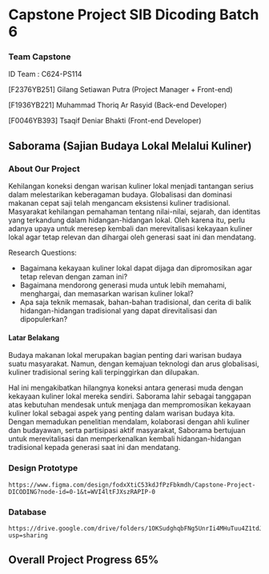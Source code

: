 # Capstone Project SIB Dicoding Batch 6

### Team Capstone
ID Team : C624-PS114

[F2376YB251] Gilang Setiawan Putra (Project Manager + Front-end)

[F1936YB221] Muhammad Thoriq Ar Rasyid (Back-end Developer)

[F0046YB393] Tsaqif Deniar Bhakti (Front-end Developer)

## Saborama (Sajian Budaya Lokal Melalui Kuliner)
### About Our Project

Kehilangan koneksi dengan warisan kuliner lokal menjadi tantangan serius dalam melestarikan keberagaman budaya. Globalisasi dan dominasi makanan cepat saji telah mengancam eksistensi kuliner tradisional. Masyarakat kehilangan pemahaman tentang nilai-nilai, sejarah, dan identitas yang terkandung dalam hidangan-hidangan lokal. Oleh karena itu, perlu adanya upaya untuk meresep kembali dan merevitalisasi kekayaan kuliner lokal agar tetap relevan dan dihargai oleh generasi saat ini dan mendatang.

Research Questions:

- Bagaimana kekayaan kuliner lokal dapat dijaga dan dipromosikan agar tetap relevan dengan zaman ini?
- Bagaimana mendorong generasi muda untuk lebih memahami, menghargai, dan memasarkan warisan kuliner lokal?
- Apa saja teknik memasak, bahan-bahan tradisional, dan cerita di balik hidangan-hidangan tradisional yang dapat direvitalisasi dan dipopulerkan?

#### Latar Belakang
Budaya makanan lokal merupakan bagian penting dari warisan budaya suatu masyarakat. Namun, dengan kemajuan teknologi dan arus globalisasi, 
kuliner tradisional sering kali terpinggirkan dan dilupakan. 

Hal ini mengakibatkan hilangnya koneksi antara generasi muda dengan kekayaan kuliner lokal mereka 
sendiri. Saborama lahir sebagai tanggapan atas kebutuhan mendesak untuk menjaga dan mempromosikan kekayaan kuliner lokal sebagai aspek yang penting dalam warisan budaya kita. Dengan memadukan penelitian mendalam, kolaborasi dengan ahli kuliner dan budayawan, serta partisipasi aktif masyarakat, Saborama bertujuan untuk merevitalisasi dan memperkenalkan kembali hidangan-hidangan tradisional kepada generasi saat ini dan mendatang.

### Design Prototype
```
https://www.figma.com/design/fodxXtiC53kdJfPzFbkmdh/Capstone-Project-DICODING?node-id=0-1&t=WVI4ltFJXszRAPIP-0
```
### Database
```
https://drive.google.com/drive/folders/1OKSudghqbFNg5UnrIi4MHuTuu4Z1tdJ2?usp=sharing
```
## Overall Project Progress 65%
